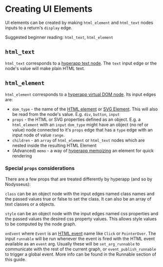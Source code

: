 # Creating UI Elements

UI elements can be created by making `html_element` and `html_text` nodes inputs to a return's `display` edge.

Suggested beginner reading: `html_text`, `html_element`

## `html_text`

`html_text` corresponds to a [hyperapp text node](https://github.com/jorgebucaran/hyperapp/blob/main/docs/api/text.md). The `text` input edge or the node's value will make plain HTML text.

## `html_element`

`html_element` corresponds to a [hyperapp virtual DOM node](https://github.com/jorgebucaran/hyperapp/blob/main/docs/api/h.md). Its input edges are:

- `dom_type` - the name of the [HTML element](https://developer.mozilla.org/en-US/docs/Web/HTML/Element) or [SVG Element](https://developer.mozilla.org/en-US/docs/Web/SVG/Element). This will also be read from the node's value. E.g. `div`, `button`, `input`
- `props` - the HTML or SVG properties defined as an object. E.g. a `html_element` with an `input` `dom_type` might have an object (no ref or value) node connected to it's `props` edge that has a `type` edge with an input node of value `range`.
- `children` - an `array` of `html_element` or `html_text` nodes which are nested inside the resulting HTML Element
- (Advanced) `memo` - a way of [hyperapp memoizing](https://github.com/jorgebucaran/hyperapp/blob/main/docs/api/memo.md) an element for quick rendering

### Special `props` considerations

There are a few props that are treated differently by hyperapp (and so by Nodysseus):

`class` can be an object node with the input edges named class names and the passed values true or false to set the class. It can also be an array of text classes or a objects.

`style` can be an object node with the input edges named css properties and the passed values the desired css property values. This allows style values to be computed by the node graph.

`onEvent` where `Event` is an [HTML event](https://developer.mozilla.org/en-US/docs/Web/Events) name like `Click` or `PointerOver`. The input `runnable` will be run whenever the event is fired with the HTML event available as an `event` arg. Usually these will be `set_arg_runnable` to communicate with the rest of the current graph, or `event_publish_runnable` to trigger a global event. More info can be found in the Runnable section of this guide.